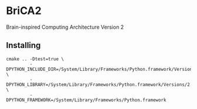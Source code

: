 # BriCA2
Brain-inspired Computing Architecture Version 2

## Installing
```
cmake .. -Dtest=true \
         -DPYTHON_INCLUDE_DIR=/System/Library/Frameworks/Python.framework/Versions/2.7/include/python2.7/ \
         -DPYTHON_LIBRARY=/System/Library/Frameworks/Python.framework/Versions/2.7/lib/libpython2.7.dylib \
         -DPYTHON_FRAMEWORK=/System/Library/Frameworks/Python.framework
```